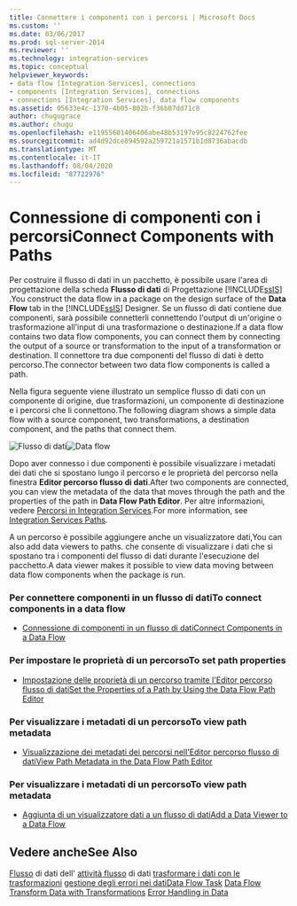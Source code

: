 ```yaml
---
title: Connettere i componenti con i percorsi | Microsoft Docs
ms.custom: ''
ms.date: 03/06/2017
ms.prod: sql-server-2014
ms.reviewer: ''
ms.technology: integration-services
ms.topic: conceptual
helpviewer_keywords:
- data flow [Integration Services], connections
- components [Integration Services], connections
- connections [Integration Services], data flow components
ms.assetid: 05633e4c-1370-4b05-802b-f36b07dd71c8
author: chugugrace
ms.author: chugu
ms.openlocfilehash: e11955601406406abe48b53197e95c8224762fee
ms.sourcegitcommit: ad4d92dce894592a259721a1571b1d8736abacdb
ms.translationtype: MT
ms.contentlocale: it-IT
ms.lasthandoff: 08/04/2020
ms.locfileid: "87722976"
---
```

# <a name="connect-components-with-paths"></a><span data-ttu-id="18bf7-102">Connessione di componenti con i percorsi</span><span class="sxs-lookup"><span data-stu-id="18bf7-102">Connect Components with Paths</span></span>
  <span data-ttu-id="18bf7-103">Per costruire il flusso di dati in un pacchetto, è possibile usare l'area di progettazione della scheda **Flusso di dati** di Progettazione [!INCLUDE[ssIS](../includes/ssis-md.md)] .</span><span class="sxs-lookup"><span data-stu-id="18bf7-103">You construct the data flow in a package on the design surface of the **Data Flow** tab in the [!INCLUDE[ssIS](../includes/ssis-md.md)] Designer.</span></span> <span data-ttu-id="18bf7-104">Se un flusso di dati contiene due componenti, sarà possibile connetterli connettendo l'output di un'origine o trasformazione all'input di una trasformazione o destinazione.</span><span class="sxs-lookup"><span data-stu-id="18bf7-104">If a data flow contains two data flow components, you can connect them by connecting the output of a source or transformation to the input of a transformation or destination.</span></span> <span data-ttu-id="18bf7-105">Il connettore tra due componenti del flusso di dati è detto percorso.</span><span class="sxs-lookup"><span data-stu-id="18bf7-105">The connector between two data flow components is called a path.</span></span>

 <span data-ttu-id="18bf7-106">Nella figura seguente viene illustrato un semplice flusso di dati con un componente di origine, due trasformazioni, un componente di destinazione e i percorsi che li connettono.</span><span class="sxs-lookup"><span data-stu-id="18bf7-106">The following diagram shows a simple data flow with a source component, two transformations, a destination component, and the paths that connect them.</span></span>

 <span data-ttu-id="18bf7-107">![Flusso di dati](media/mw-dts-08.gif "Flusso di dati")</span><span class="sxs-lookup"><span data-stu-id="18bf7-107">![Data flow](media/mw-dts-08.gif "Data flow")</span></span>

 <span data-ttu-id="18bf7-108">Dopo aver connesso i due componenti è possibile visualizzare i metadati dei dati che si spostano lungo il percorso e le proprietà del percorso nella finestra **Editor percorso flusso di dati**.</span><span class="sxs-lookup"><span data-stu-id="18bf7-108">After two components are connected, you can view the metadata of the data that moves through the path and the properties of the path in **Data Flow Path Editor**.</span></span> <span data-ttu-id="18bf7-109">Per altre informazioni, vedere [Percorsi in Integration Services](data-flow/integration-services-paths.md).</span><span class="sxs-lookup"><span data-stu-id="18bf7-109">For more information, see [Integration Services Paths](data-flow/integration-services-paths.md).</span></span>

 <span data-ttu-id="18bf7-110">A un percorso è possibile aggiungere anche un visualizzatore dati,</span><span class="sxs-lookup"><span data-stu-id="18bf7-110">You can also add data viewers to paths.</span></span> <span data-ttu-id="18bf7-111">che consente di visualizzare i dati che si spostano tra i componenti del flusso di dati durante l'esecuzione del pacchetto.</span><span class="sxs-lookup"><span data-stu-id="18bf7-111">A data viewer makes it possible to view data moving between data flow components when the package is run.</span></span>

### <a name="to-connect-components-in-a-data-flow"></a><span data-ttu-id="18bf7-112">Per connettere componenti in un flusso di dati</span><span class="sxs-lookup"><span data-stu-id="18bf7-112">To connect components in a data flow</span></span>

-   [<span data-ttu-id="18bf7-113">Connessione di componenti in un flusso di dati</span><span class="sxs-lookup"><span data-stu-id="18bf7-113">Connect Components in a Data Flow</span></span>](data-flow/connect-components-in-a-data-flow.md)

### <a name="to-set-path-properties"></a><span data-ttu-id="18bf7-114">Per impostare le proprietà di un percorso</span><span class="sxs-lookup"><span data-stu-id="18bf7-114">To set path properties</span></span>

-   [<span data-ttu-id="18bf7-115">Impostazione delle proprietà di un percorso tramite l'Editor percorso flusso di dati</span><span class="sxs-lookup"><span data-stu-id="18bf7-115">Set the Properties of a Path by Using the Data Flow Path Editor</span></span>](../../2014/integration-services/set-the-properties-of-a-path-by-using-the-data-flow-path-editor.md)

### <a name="to-view-path-metadata"></a><span data-ttu-id="18bf7-116">Per visualizzare i metadati di un percorso</span><span class="sxs-lookup"><span data-stu-id="18bf7-116">To view path metadata</span></span>

-   [<span data-ttu-id="18bf7-117">Visualizzazione dei metadati dei percorsi nell'Editor percorso flusso di dati</span><span class="sxs-lookup"><span data-stu-id="18bf7-117">View Path Metadata in the Data Flow Path Editor</span></span>](../../2014/integration-services/view-path-metadata-in-the-data-flow-path-editor.md)

### <a name="to-view-path-metadata"></a><span data-ttu-id="18bf7-118">Per visualizzare i metadati di un percorso</span><span class="sxs-lookup"><span data-stu-id="18bf7-118">To view path metadata</span></span>

-   [<span data-ttu-id="18bf7-119">Aggiunta di un visualizzatore dati a un flusso di dati</span><span class="sxs-lookup"><span data-stu-id="18bf7-119">Add a Data Viewer to a Data Flow</span></span>](../../2014/integration-services/add-a-data-viewer-to-a-data-flow.md)

## <a name="see-also"></a><span data-ttu-id="18bf7-120">Vedere anche</span><span class="sxs-lookup"><span data-stu-id="18bf7-120">See Also</span></span>
 <span data-ttu-id="18bf7-121">[Flusso](data-flow/data-flow.md) di dati dell' [attività flusso](control-flow/data-flow-task.md) di dati [trasformare i dati con le trasformazioni](data-flow/transformations/transform-data-with-transformations.md) [gestione degli errori nei dati](data-flow/error-handling-in-data.md)</span><span class="sxs-lookup"><span data-stu-id="18bf7-121">[Data Flow Task](control-flow/data-flow-task.md) [Data Flow](data-flow/data-flow.md) [Transform Data with Transformations](data-flow/transformations/transform-data-with-transformations.md) [Error Handling in Data](data-flow/error-handling-in-data.md)</span></span>



